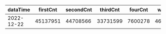 |dataTime|firstCnt|secondCnt|thirdCnt|fourCnt|winCnt|vrate|wrate|
|-|-|-|-|-|-|-|-|
|2022-12-22|45137951|44708566|33731599|7600278|4681611|89.1%|9.9%|
